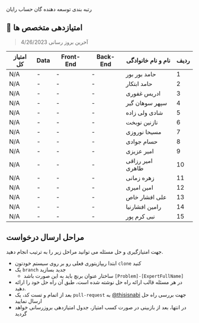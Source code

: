 رتبه بندی توسعه دهنده گان حساب رایان

## 💪 امتیازدهی متخصص ها
> آخرین بروز رسانی 4/26/2023

| امتیاز کل | Data | Front-End | Back-End | نام و نام خانوادگی | ردیف |
|-----------|------|-----------|----------|--------------------|------|
|    N/A    |   -  |     -     |     -    | حامد بور بور       | 1    |
|    N/A    |   -  |     -     |     -    | حامد ابتکار        | 2    |
|    N/A    |   -  |     -     |     -    | ادریس غفوری        | 3    |
|    N/A    |   -  |     -     |     -    | سپهر سوهان گیر     | 4    |
|    N/A    |   -  |     -     |     -    | شادی ولی زاده      | 5    |
|    N/A    |   -  |     -     |     -    | نازنین نوبخت       | 6    |
|    N/A    |   -  |     -     |     -    | مسیحا نوروزی       | 7    |
|    N/A    |   -  |     -     |     -    | حسام جوادی         | 8    |
|    N/A    |   -  |     -     |     -    | امیر عزیزی         | 9    |
|    N/A    |   -  |     -     |     -    | امیر رزاقی طاهری   | 10   |
|    N/A    |   -  |     -     |     -    | زهره زمانی         | 11   |
|    N/A    |   -  |     -     |     -    | امین امیری         | 12   |
|    N/A    |   -  |     -     |     -    | علی افشار خاص      | 13   |
|    N/A    |   -  |     -     |     -    | رامین افشارنیا       | 14   |
|    N/A    |   -  |     -     |     -    | نبی  کرم پور       | 15   |
 
 
## مراحل ارسال درخواست
جهت امتیازگیری و حل مسئله  می توانید مراحل زیر را به ترتیب انجام دهید.

- ابتدا ریپازیتوری فعلی رو بر روی سیستم خودتون `clone` کنید
- یک `branch` جدید بسازید
  - ساختار عنوان برنچ باید به این صورت باشد `[Problem]-[ExpertFullName]`
- در هر مسئله قالب ارائه راه حل نوشته شده است، طبق آن راه حل خود را ارائه دهید.
- بعد از اتمام و تست کد، یک `pull-request` به [@thisisnabi](https://github.com/thisisnabi) جهت بررسی راه حل ارسال نمایید
- در انتها، بعد از بازبینی در صورت کسب امتیاز، جدول امتیازدهی بروزرسانی خواهد گردید
